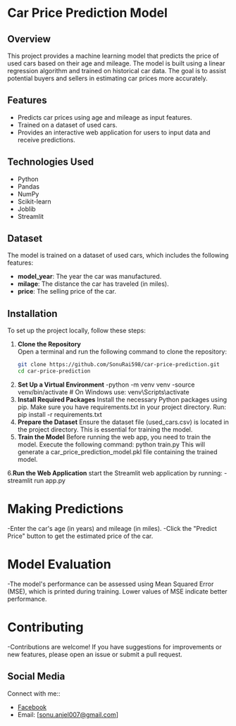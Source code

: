 # Car Price Prediction Model

## Overview

This project provides a machine learning model that predicts the price of used cars based on their age and mileage. The model is built using a linear regression algorithm and trained on historical car data. The goal is to assist potential buyers and sellers in estimating car prices more accurately.

## Features

- Predicts car prices using age and mileage as input features.
- Trained on a dataset of used cars.
- Provides an interactive web application for users to input data and receive predictions.

## Technologies Used

- Python
- Pandas
- NumPy
- Scikit-learn
- Joblib
- Streamlit 

## Dataset

The model is trained on a dataset of used cars, which includes the following features:
- **model_year**: The year the car was manufactured.
- **milage**: The distance the car has traveled (in miles).
- **price**: The selling price of the car.

## Installation

To set up the project locally, follow these steps:

1. **Clone the Repository**  
   Open a terminal and run the following command to clone the repository:
   ```bash
   git clone https://github.com/SonuRai598/car-price-prediction.git
   cd car-price-prediction
2. **Set Up a Virtual Environment**
-python -m venv venv
-source venv/bin/activate  # On Windows use: venv\Scripts\activate
3. **Install Required Packages**
Install the necessary Python packages using pip. Make sure you have requirements.txt in your project directory. Run:
pip install -r requirements.txt
4. **Prepare the Dataset**
Ensure the dataset file (used_cars.csv) is located in the project directory. This is essential for training the model.
5. **Train the Model**
Before running the web app, you need to train the model. Execute the following command:
python train.py
This will generate a car_price_prediction_model.pkl file containing the trained model.

6.**Run the Web Application**
start the Streamlit web application by running:
-streamlit run app.py

# Making Predictions
-Enter the car's age (in years) and mileage (in miles).
-Click the "Predict Price" button to get the estimated price of the car.
# Model Evaluation
-The model's performance can be assessed using Mean Squared Error (MSE), which is printed during training. Lower values of MSE indicate better performance.

# Contributing
-Contributions are welcome! If you have suggestions for improvements or new features, please open an issue or submit a pull request.

## Social Media
Connect with me::
- [Facebook](https://www.facebook.com/SonuChamling) 
- Email: [sonu.anjel007@gmail.com]  




